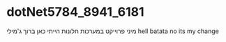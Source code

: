 # dotNet5784_8941_6181
מיני פרוייקט במערכות חלונות
הייתי כאן ברוך ג'מילי
hell batata
no its my change